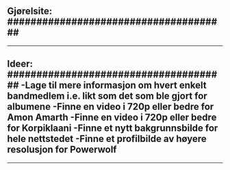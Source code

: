 Gjørelsite:
######################################
-------------------------------------
-------------------------------------
Ideer:
######################################
-Lage til mere informasjon om hvert enkelt bandmedlem i.e. likt som det som ble gjort for albumene
-Finne en video i 720p eller bedre for Amon Amarth
-Finne en video i 720p eller bedre for Korpiklaani
-Finne et nytt bakgrunnsbilde for hele nettstedet
-Finne et profilbilde av høyere resolusjon for Powerwolf
-------------------------------------
-------------------------------------
